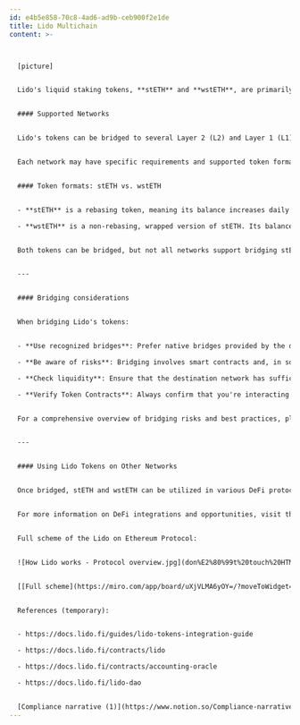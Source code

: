 ```yaml
---
id: e4b5e858-70c8-4ad6-ad9b-ceb900f2e1de
title: Lido Multichain
content: >-



  [picture]


  Lido's liquid staking tokens, **stETH** and **wstETH**, are primarily issued on the Ethereum network. However, for better adoption and utility, the Lido DAO supports bridging these tokens to various other blockchain networks. This multichain approach allows users to leverage Lido tokens across different ecosystems, benefiting from lower fees, faster transactions, and different DeFi opportunities.


  #### Supported Networks


  Lido's tokens can be bridged to several Layer 2 (L2) and Layer 1 (L1) networks, including OP Mainnet, Base, Arbitrum, Polygon PoS,  zkSync, Linea, Mantle, Scroll, BNB Chain, Zircuit, Unichain, Mode, Lisk, Soneium, and Swellchain.


  Each network may have specific requirements and supported token formats. 


  #### Token formats: stETH vs. wstETH


  - **stETH** is a rebasing token, meaning its balance increases daily to reflect staking rewards. However, many DeFi protocols and bridges do not support rebasing tokens, which can lead to complications.

  - **wstETH** is a non-rebasing, wrapped version of stETH. Its balance remains constant, and staking rewards are reflected in the token's value. Due to its compatibility, wstETH is generally recommended for bridging and DeFi integrations.


  Both tokens can be bridged, but not all networks support bridging stETH (only OP Mainnet, Unichain, and Soneium are available).


  ---


  #### Bridging considerations


  When bridging Lido's tokens:


  - **Use recognized bridges**: Prefer native bridges provided by the destination network (e.g., Arbitrum's canonical bridge) for enhanced security and compatibility.

  - **Be aware of risks**: Bridging involves smart contracts and, in some cases, third-party validators. Understand the associated risks, including potential smart contract vulnerabilities and liquidity issues on the destination chain.

  - **Check liquidity**: Ensure that the destination network has sufficient liquidity for stETH or wstETH to facilitate smooth transactions and interactions.

  - **Verify Token Contracts**: Always confirm that you're interacting with the correct token contracts on the destination network to avoid scams or unsupported tokens.


  For a comprehensive overview of bridging risks and best practices, please follow [the Bridging stETH/wstETH: A Guide To Risks & Best Practices.](https://help.lido.fi/en/articles/11481402-bridging-steth-wsteth-a-guide-to-risks-best-practices)


  ---


  #### Using Lido Tokens on Other Networks


  Once bridged, stETH and wstETH can be utilized in various DeFi protocols on the destination networks. This includes lending platforms, liquidity pools, and more rewards opportunities. The availability of these services varies by network, so it's essential to research and understand the DeFi opportunities of the specific chain you're engaging with.


  For more information on DeFi integrations and opportunities, visit the [Lido Multichain page.](https://lido.fi/lido-multichain)


  Full scheme of the Lido on Ethereum Protocol:


  ![How Lido works - Protocol overview.jpg](don%E2%80%99t%20touch%20HTML%20layout%20in%20progress/How_Lido_works_-_Protocol_overview.jpg)


  [[Full scheme](https://miro.com/app/board/uXjVLMA6yOY=/?moveToWidget=3458764606062290548&cot=14)]


  References (temporary):


  - https://docs.lido.fi/guides/lido-tokens-integration-guide

  - https://docs.lido.fi/contracts/lido

  - https://docs.lido.fi/contracts/accounting-oracle

  - https://docs.lido.fi/lido-dao


  [Compliance narrative (1)](https://www.notion.so/Compliance-narrative-1-296bf633d0c981fea294e237d4e0caf6?pvs=21)
---
```

